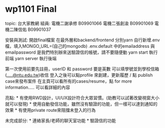 # wp1101 Final

topic: 台大家教網
組員: 電機二謝承修 B09901066 電機二張創渝 B09901069 電機二陳信佑 B09901037

安裝與測試:
開啟final檔案 在最外層和backend/frontend 分別yarn
自行新增.env檔，填入MONGO_URL=(自己的mongodb)
.env.default 中的emailaddress 與 emailpassword 是我們特別辦來送驗證信的帳號，請不要隨便動
yarn start 執行前端
yarn server 執行後端


第一次使用前要先註冊，userID 和 password 要是英數 可以填學號並到學校信箱
(.....@ntu.edu.tw)收信
登入之後可以點profile 來創建，更新履歷 / 點 publish case來發布案件
在主頁可以看所有的cases/resume，點 for more information..... 可以看詳細的內容

亮點: 
    * 有使用RWD設計，UI/UX設計符合大眾習慣。(助教可以試著改變視窗大小就可以發現)
    * 使用自動發信功能，雖然沒有驗證的功能，但一樣可以達到通知的效果
    * 有使用private route來阻擋未登入的行為

未完成部分: 
    * 連絡家長/老師的聊天室功能
    * 驗證信的功能


